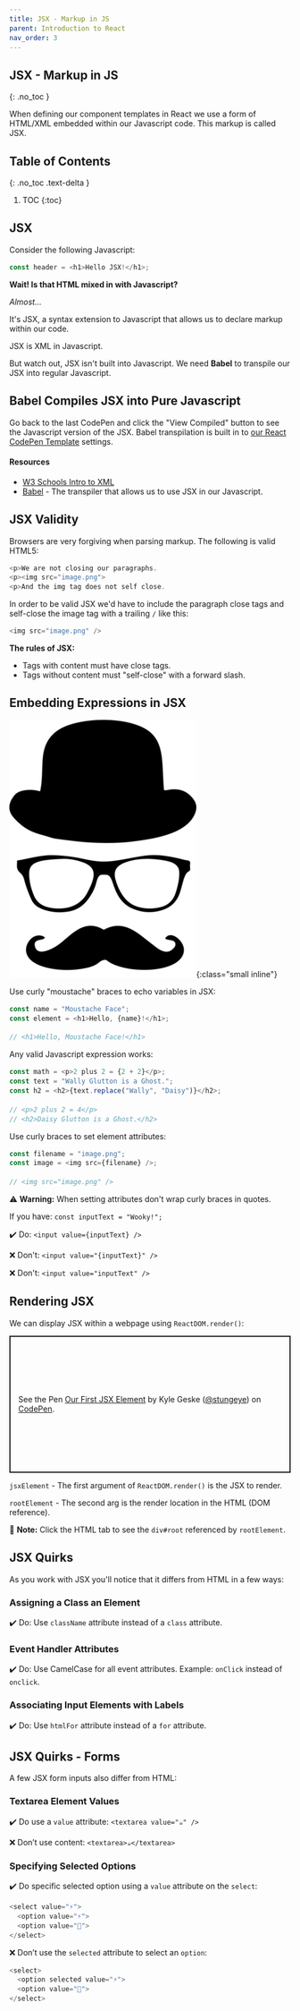 ```yaml
---
title: JSX - Markup in JS
parent: Introduction to React
nav_order: 3
---
```


<!--prettier-ignore-start-->
## JSX - Markup in JS 
{: .no_toc }

When defining our component templates in React we use a form of HTML/XML embedded within our Javascript code. This markup is called JSX.

## Table of Contents
{: .no_toc .text-delta }  

1. TOC
{:toc}

<!--prettier-ignore-end-->

## JSX

Consider the following Javascript:

```javascript
const header = <h1>Hello JSX!</h1>;
```

**Wait! Is that HTML mixed in with Javascript?**

_Almost..._

It's JSX, a syntax extension to Javascript that allows us to declare markup within our code.

JSX is XML in Javascript.

But watch out, JSX isn't built into Javascript. We need **Babel** to transpile our JSX into regular Javascript.

## Babel Compiles JSX into Pure Javascript

Go back to the last CodePen and click the "View Compiled" button to see the Javascript version of the JSX. Babel transpilation is built in to [our React CodePen Template](https://codepen.io/stungeye/pen/rNxeMWL) settings.

#### Resources

- [W3 Schools Intro to XML](https://www.w3schools.com/xml/xml_whatis.asp)
- [Babel](https://babeljs.io/) - The transpiler that allows us to use JSX in our Javascript.

## JSX Validity

Browsers are very forgiving when parsing markup. The following is valid HTML5:

```javascript
<p>We are not closing our paragraphs.
<p><img src="image.png">
<p>And the img tag does not self close.
```

In order to be valid JSX we'd have to include the paragraph close tags and self-close the image tag with a trailing `/` like this:

```javascript
<img src="image.png" />
```

**The rules of JSX:**

- Tags with content must have close tags.
- Tags without content must "self-close" with a forward slash.

## Embedding Expressions in JSX

![Embedding Expressions in JSX ](disguise-1296221_640_a.png){:class="small inline"}

Use curly "moustache" braces to echo variables in JSX:

```javascript
const name = "Moustache Face";
const element = <h1>Hello, {name}!</h1>;

// <h1>Hello, Moustache Face!</h1>
```

Any valid Javascript expression works:

```javascript
const math = <p>2 plus 2 = {2 + 2}</p>;
const text = "Wally Glutton is a Ghost.";
const h2 = <h2>{text.replace("Wally", "Daisy")}</h2>;

// <p>2 plus 2 = 4</p>
// <h2>Daisy Glutton is a Ghost.</h2>
```

Use curly braces to set element attributes:

```javascript
const filename = "image.png";
const image = <img src={filename} />;

// <img src="image.png" />
```

⚠️ **Warning:** When setting attributes don't wrap curly braces in quotes.

If you have: `const inputText = "Wooky!";`

✔️ Do: `<input value={inputText} />`

❌ Don't: `<input value="{inputText}" />`

❌ Don't: `<input value="inputText" />`

## Rendering JSX

We can display JSX within a webpage using `ReactDOM.render()`:

<p class="codepen" data-height="245" data-theme-id="light" data-default-tab="js" data-user="stungeye" data-slug-hash="YzwqGZL" style="height: 245px; box-sizing: border-box; display: flex; align-items: center; justify-content: center; border: 2px solid; margin: 1em 0; padding: 1em;" data-pen-title="Our First JSX Element">
  <span>See the Pen <a href="https://codepen.io/stungeye/pen/YzwqGZL">
  Our First JSX Element</a> by Kyle Geske (<a href="https://codepen.io/stungeye">@stungeye</a>)
  on <a href="https://codepen.io">CodePen</a>.</span>
</p>

`jsxElement` - The first argument of `ReactDOM.render()` is the JSX to render.

`rootElement` - The second arg is the render location in the HTML (DOM reference).

📢 **Note:** Click the HTML tab to see the `div#root` referenced by `rootElement`.

## JSX Quirks

As you work with JSX you'll notice that it differs from HTML in a few ways:

### Assigning a Class an Element

✔️ Do: Use `className` attribute instead of a `class` attribute.

### Event Handler Attributes

✔️ Do: Use CamelCase for all event attributes. Example: `onClick` instead of `onclick`.

### Associating Input Elements with Labels

✔️ Do: Use `htmlFor` attribute instead of a `for` attribute.

## JSX Quirks - Forms

A few JSX form inputs also differ from HTML:

### Textarea Element Values

✔️ Do use a `value` attribute: `<textarea value="☕" />`

❌ Don’t use content: `<textarea>☕</textarea>`

### Specifying Selected Options

✔️ Do specific selected option using a `value` attribute on the `select`:

```javascript
<select value="⚡">
  <option value="⚡">
  <option value="🎈">
</select>
```

❌ Don’t use the `selected` attribute to select an `option`:

```javascript
<select>
  <option selected value="⚡">
  <option value="🎈">
</select>
```
